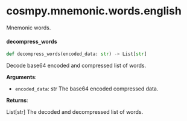 <a id="cosmpy.mnemonic.words.english"></a>

# cosmpy.mnemonic.words.english

Mnemonic words.

<a id="cosmpy.mnemonic.words.english.decompress_words"></a>

#### decompress`_`words

```python
def decompress_words(encoded_data: str) -> List[str]
```

Decode base64 encoded and compressed list of words.

**Arguments**:

- `encoded_data`: str The base64 encoded compressed data.

**Returns**:

List[str] The decoded and decompressed list of words.

